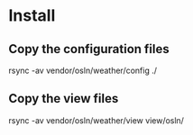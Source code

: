 # Install

## Copy the configuration files
rsync -av vendor/osln/weather/config ./

## Copy the view files
rsync -av vendor/osln/weather/view view/osln/

